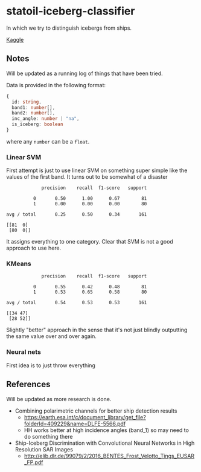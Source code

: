 # statoil-iceberg-classifier

In which we try to distinguish icebergs from ships.

[Kaggle](https://www.kaggle.com/c/statoil-iceberg-classifier-challenge)

## Notes

Will be updated as a running log of things that have been tried.

Data is provided in the following format:

```ts
{
  id: string,
  band1: number[],
  band2: number[],
  inc_angle: number | "na",
  is_iceberg: boolean
}
```

where any `number` can be a `float`.

### Linear SVM

First attempt is just to use linear SVM on something super simple like the
values of the first band. It turns out to be somewhat of a disaster

```
             precision    recall  f1-score   support

          0       0.50      1.00      0.67        81
          1       0.00      0.00      0.00        80

avg / total       0.25      0.50      0.34       161

[[81  0]
 [80  0]]
```

It assigns everything to one category. Clear that SVM is not a good approach
to use here.

### KMeans

```
             precision    recall  f1-score   support

          0       0.55      0.42      0.48        81
          1       0.53      0.65      0.58        80

avg / total       0.54      0.53      0.53       161

[[34 47]
 [28 52]]
```

Slightly "better" approach in the sense that it's not just blindly outputting
the same value over and over again.

### Neural nets

First idea is to just throw everything 

## References

Will be updated as more research is done.

* Combining polarimetric channels for better ship detection results
  * https://earth.esa.int/c/document_library/get_file?folderId=409229&name=DLFE-5566.pdf
  * HH works better at high incidence angles (band_1) so may need to do something there
* Ship-Iceberg Discrimination with Convolutional Neural Networks in High Resolution SAR Images
  * http://elib.dlr.de/99079/2/2016_BENTES_Frost_Velotto_Tings_EUSAR_FP.pdf

